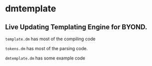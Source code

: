 # dmtemplate
## Live Updating Templating Engine for BYOND.

`template.dm` has most of the compiling code

`tokens.dm` has most of the parsing code.

`dmtemplate.dm` has some example code 
